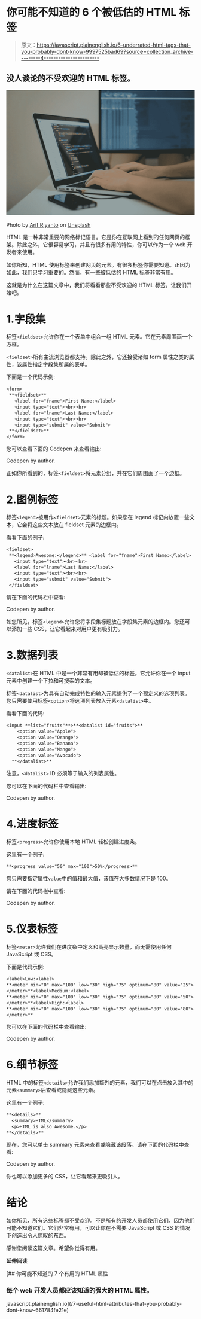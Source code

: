 # 你可能不知道的 6 个被低估的 HTML 标签

> 原文：<https://javascript.plainenglish.io/6-underrated-html-tags-that-you-probably-dont-know-9997525bad69?source=collection_archive---------4----------------------->

## 没人谈论的不受欢迎的 HTML 标签。

![](img/ce884322a7e47ef2da742986c3f8b67c.png)

Photo by [Arif Riyanto](https://unsplash.com/@arifriyanto?utm_source=medium&utm_medium=referral) on [Unsplash](https://unsplash.com?utm_source=medium&utm_medium=referral)

HTML 是一种非常重要的网络标记语言。它是你在互联网上看到的任何网页的框架。除此之外，它很容易学习，并且有很多有用的特性，你可以作为一个 web 开发者来使用。

如你所知，HTML 使用标签来创建网页的元素。有很多标签你需要知道。正因为如此，我们只学习重要的。然而，有一些被低估的 HTML 标签非常有用。

这就是为什么在这篇文章中，我们将看看那些不受欢迎的 HTML 标签。让我们开始吧。

# 1.字段集

标签`<fieldset>`允许你在一个表单中组合一组 HTML 元素。它在元素周围画一个方框。

`<fieldset>`所有主流浏览器都支持。除此之外，它还接受诸如 form 属性之类的属性，该属性指定字段集所属的表单。

下面是一个代码示例:

```
<form>
 **<fieldset>**
   <label for="fname">First Name:</label>
   <input type="text"><br><br>
   <label for="lname">Last Name:</label>
   <input type="text"><br><br>
   <input type="submit" value="Submit">
 **</fieldset>**
</form>
```

您可以查看下面的 Codepen 来查看输出:

Codepen by author.

正如你所看到的，标签`<fieldset>`将元素分组，并在它们周围画了一个边框。

# 2.图例标签

标签`<legend>`被用作`<fieldset>`元素的标题。如果您在 legend 标记内放置一些文本，它会将这些文本放在 fieldset 元素的边框内。

看看下面的例子:

```
<fieldset>
 **<legend>Awesome:</legend>** <label for="fname">First Name:</label>
   <input type="text"><br><br>
   <label for="lname">Last Name:</label>
   <input type="text"><br><br>
   <input type="submit" value="Submit">
 </fieldset>
```

请在下面的代码栏中查看:

Codepen by author.

如您所见，标签`<legend>`允许您将字段集标题放在字段集元素的边框内。您还可以添加一些 CSS，让它看起来对用户更有吸引力。

# 3.数据列表

`<datalist>`在 HTML 中是一个非常有用却被低估的标签。它允许你在一个 input 元素中创建一个下拉和可搜索的文本。

标签`<datalist>`为具有自动完成特性的输入元素提供了一个预定义的选项列表。您只需要使用标签`<option>`将选项列表放入元素`<datalist>`中。

看看下面的代码:

```
<input **list="fruits"**>**<datalist id="fruits">**
    <option value="Apple">
    <option value="Orange">
    <option value="Banana">
    <option value="Mango">
    <option value="Avocado">
  **</datalist>**
```

注意，`<datalist>` ID 必须等于输入的列表属性。

您可以在下面的代码栏中查看输出:

Codepen by author.

# 4.进度标签

标签`<progress>`允许你使用本地 HTML 轻松创建进度条。

这里有一个例子:

```
**<progress value="50" max="100">50%</progress>**
```

您只需要指定属性`value`中的值和最大值，该值在大多数情况下是 100。

请在下面的代码栏中查看:

Codepen by author.

# 5.仪表标签

标签`<meter>`允许我们在进度条中定义和高亮显示数量，而无需使用任何 JavaScript 或 CSS。

下面是代码示例:

```
<label>Low:<label>
**<meter min="0" max="100" low="30" high="75" optimum="80" value="25"></meter>**<label>Medium:<label>
**<meter min="0" max="100" low="30" high="75" optimum="80" value="50"></meter>**<label>High:<label>
**<meter min="0" max="100" low="30" high="75" optimum="80" value="80"></meter>**
```

您可以在下面的代码栏中查看输出:

Codepen by author.

# 6.细节标签

HTML 中的标签`<details>`允许我们添加额外的元素，我们可以在点击放入其中的元素`<summary>`后查看或隐藏这些元素。

这里有一个例子:

```
**<details>**
  <summary>HTML</summary>
  <p>HTML is also Awesome.</p>
**</details>**
```

现在，您可以单击 summary 元素来查看或隐藏该段落。请在下面的代码栏中查看:

Codepen by author.

你也可以添加更多的 CSS，让它看起来更吸引人。

# 结论

如你所见，所有这些标签都不受欢迎。不是所有的开发人员都使用它们，因为他们可能不知道它们。它们非常有用，可以让你在不需要 JavaScript 或 CSS 的情况下创造出令人惊叹的东西。

感谢您阅读这篇文章。希望你觉得有用。

**延伸阅读**

[](/7-useful-html-attributes-that-you-probably-dont-know-661784fe21e) [## 你可能不知道的 7 个有用的 HTML 属性

### 每个 web 开发人员都应该知道的强大的 HTML 属性。

javascript.plainenglish.io](/7-useful-html-attributes-that-you-probably-dont-know-661784fe21e)